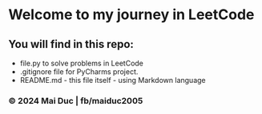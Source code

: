 # Welcome to my journey in LeetCode

## You will find in this repo:
* file.py to solve problems in LeetCode
* .gitignore file for PyCharms project.
* README.md - this file itself - using Markdown language


### © 2024 Mai Duc | fb/maiduc2005